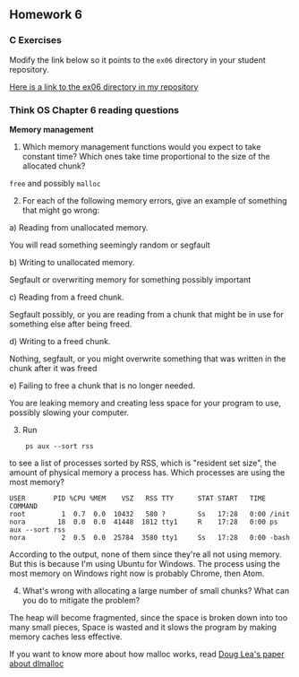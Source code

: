 ## Homework 6

### C Exercises

Modify the link below so it points to the `ex06` directory in your
student repository.

[Here is a link to the ex06 directory in my repository](https://github.com/nmohamed/ExercisesInC/tree/master/exercises/ex06)

### Think OS Chapter 6 reading questions

**Memory management**

1) Which memory management functions would you expect to take constant time?
Which ones take time proportional to the size of the allocated chunk?

`free` and possibly `malloc`

2) For each of the following memory errors, give an example of something that might go wrong:

a) Reading from unallocated memory.

You will read something seemingly random or segfault

b) Writing to unallocated memory.

Segfault or overwriting memory for something possibly important

c) Reading from a freed chunk.

Segfault possibly, or you are reading from a chunk that might be in use for something else after being freed.

d) Writing to a freed chunk.

Nothing, segfault, or you might overwrite something that was written in the chunk after it was freed

e) Failing to free a chunk that is no longer needed.

You are leaking memory and creating less space for your program to use, possibly slowing your computer.


3) Run

```
    ps aux --sort rss
```

to see a list of processes sorted by RSS, which is "resident set size", the amount of physical
memory a process has.  Which processes are using the most memory?

```
USER       PID %CPU %MEM    VSZ   RSS TTY      STAT START   TIME COMMAND
root         1  0.7  0.0  10432   580 ?        Ss   17:28   0:00 /init
nora        18  0.0  0.0  41448  1812 tty1     R    17:28   0:00 ps aux --sort rss
nora         2  0.5  0.0  25784  3580 tty1     Ss   17:28   0:00 -bash  
```

According to the output, none of them since they're all not using memory. But this is because I'm using Ubuntu for Windows. The process using the most memory on Windows right now is probably Chrome, then Atom.

4) What's wrong with allocating a large number of small chunks?  What can you do to mitigate the problem?

The heap will become fragmented, since the space is broken down into too many small pieces, Space is wasted and it slows the program by making memory caches less effective. 

If you want to know more about how malloc works, read
[Doug Lea's paper about dlmalloc](http://gee.cs.oswego.edu/dl/html/malloc.html)
